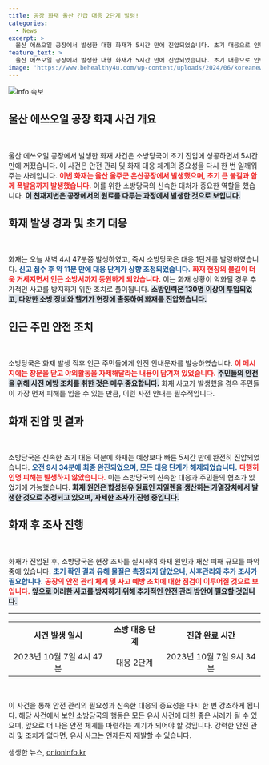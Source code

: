 ```yaml
---
title: 공장 화재 울산 긴급 대응 2단계 발령!
categories:
  - News
excerpt: >
  울산 에쓰오일 공장에서 발생한 대형 화재가 5시간 만에 진압되었습니다. 초기 대응으로 인명 피해 없이 진압되었으며, 정확한 화재 원인 조사가 진행 중입니다. 위험물 폭발 우려로 긴급 대응이 발령되었던 현장 속 사연을 전합니다.
feature_text: >
  울산 에쓰오일 공장에서 발생한 대형 화재가 5시간 만에 진압되었습니다. 초기 대응으로 인명 피해 없이 진압되었으며, 정확한 화재 원인 조사가 진행 중입니다. 위험물 폭발 우려로 긴급 대응이 발령되었던 현장 속 사연을 전합니다.
image: 'https://www.behealthy4u.com/wp-content/uploads/2024/06/koreanews.jpg'
---
```


<p><img src="https://www.behealthy4u.com/wp-content/uploads/2024/06/koreanews.jpg" alt="info 속보" /></p>

<h2 data-ke-size="size26">울산 에쓰오일 공장 화재 사건 개요</h2>

<p data-ke-size="size16">&nbsp;</p>

<p>울산 에쓰오일 공장에서 발생한 화재 사건은 소방당국이 초기 진압에 성공하면서 5시간 만에 꺼졌습니다. 이 사건은 안전 관리 및 화재 대응 체계의 중요성을 다시 한 번 일깨워 주는 사례입니다. <b><span style="color: #ee2323;">이번 화재는 울산 울주군 온산공장에서 발생했으며, 초기 큰 불길과 함께 폭발음까지 발생했습니다.</span></b> 이를 위한 소방당국의 신속한 대처가 중요한 역할을 했습니다. <b><span style="background-color: #21538527;">이 천재지변은 공장에서의 원료를 다루는 과정에서 발생한 것으로 보입니다.</span></b> </p>

<h2 data-ke-size="size26">화재 발생 경과 및 초기 대응</h2>

<p data-ke-size="size16">&nbsp;</p>

<p>화재는 오늘 새벽 4시 47분쯤 발생하였고, 즉시 소방당국은 대응 1단계를 발령하였습니다. <b><span style="color: #1a5490;">신고 접수 후 약 11분 만에 대응 단계가 상향 조정되었습니다.</span></b> <b><span style="color: #ee2323;">화재 현장의 불길이 더욱 거세지면서 인근 소방서까지 동원하게 되었습니다.</span></b> 이는 화재 상황이 악화될 경우 추가적인 사고를 방지하기 위한 조치로 풀이됩니다. <b><span style="background-color: #21538527;">소방인력은 130명 이상이 투입되었고, 다양한 소방 장비와 헬기가 현장에 출동하여 화재를 진압했습니다.</span></b></p>

<h2 data-ke-size="size26">인근 주민 안전 조치</h2>

<p data-ke-size="size16">&nbsp;</p>

<p>소방당국은 화재 발생 직후 인근 주민들에게 안전 안내문자를 발송하였습니다. <b><span style="color: #ee2323;">이 메시지에는 창문을 닫고 야외활동을 자제해달라는 내용이 담겨져 있었습니다.</span></b> <b><span style="background-color: #21538527;">주민들의 안전을 위해 사전 예방 조치를 취한 것은 매우 중요합니다.</span></b> 화재 사고가 발생했을 경우 주민들이 가장 먼저 피해를 입을 수 있는 만큼, 이런 사전 안내는 필수적입니다. </p>

<h2 data-ke-size="size26">화재 진압 및 결과</h2>

<p data-ke-size="size16">&nbsp;</p>

<p>소방당국은 신속한 초기 대응 덕분에 화재는 예상보다 빠른 5시간 만에 완전히 진압되었습니다. <b><span style="color: #1a5490;">오전 9시 34분에 최종 완진되었으며, 모든 대응 단계가 해제되었습니다.</span></b> <b><span style="color: #ee2323;">다행히 인명 피해는 발생하지 않았습니다.</span></b> 이는 소방당국의 신속한 대응과 주민들의 협조가 있었기에 가능했습니다. <b><span style="background-color: #21538527;">화재 원인은 합성섬유 원료인 자일렌을 생산하는 가열장치에서 발생한 것으로 추정되고 있으며, 자세한 조사가 진행 중입니다.</span></b></p>

<h2 data-ke-size="size26">화재 후 조사 진행</h2>

<p data-ke-size="size16">&nbsp;</p>

<p>화재가 진압된 후, 소방당국은 현장 조사를 실시하여 화재 원인과 재산 피해 규모를 파악 중에 있습니다. <b><span style="color: #1a5490;">초기 확인 결과 유해 물질은 측정되지 않았으나, 사후관리와 추가 조사가 필요합니다.</span></b> <b><span style="color: #ee2323;">공장의 안전 관리 체계 및 사고 예방 조치에 대한 점검이 이루어질 것으로 보입니다.</span></b> <b><span style="background-color: #21538527;">앞으로 이러한 사고를 방지하기 위해 추가적인 안전 관리 방안이 필요할 것입니다.</span></b> </p>

<hr>

<table style="width: 100%;">
  <tr>
    <td style="text-align: center; height: 17px;"><b>사건 발생 일시</b></td>
    <td style="text-align: center; height: 17px;"><b>소방 대응 단계</b></td>
    <td style="text-align: center; height: 17px;"><b>진압 완료 시간</b></td>
  </tr>
  <tr>
    <td style="text-align: center; height: 17px;">2023년 10월 7일 4시 47분</td>
    <td style="text-align: center; height: 17px;">대응 2단계</td>
    <td style="text-align: center; height: 17px;">2023년 10월 7일 9시 34분</td>
  </tr>
</table>

<p data-ke-size="size16">&nbsp;</p>

<p>이 사건을 통해 안전 관리의 필요성과 신속한 대응의 중요성을 다시 한 번 강조하게 됩니다. 해당 사건에서 보인 소방당국의 행동은 모든 유사 사건에 대한 좋은 사례가 될 수 있으며, 앞으로 더 나은 안전 체계를 마련하는 계기가 되어야 할 것입니다. 강력한 안전 관리 및 조치가 없다면, 유사 사고는 언제든지 재발할 수 있습니다.</p>
생생한 뉴스, <a href="https://onioninfo.kr" rel="dofollow">onioninfo.kr</a>


